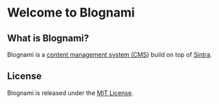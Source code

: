 
# Welcome to Blognami

## What is Blognami?

Blognami is a [content management system (CMS)](https://en.wikipedia.org/wiki/Content_management_system) build on top of [Sintra](https://github.com/blognami/blognami/tree/main/packages/sintra).

## License

Blognami is released under the [MIT License](https://opensource.org/licenses/MIT).
